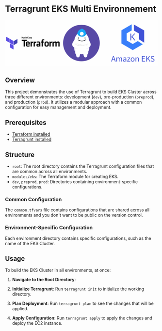# Terragrunt EKS Multi Environnement

<img src=terragrunt.png>

## Overview

This project demonstrates the use of Terragrunt to build EKS Cluster across three different environments: development (`dev`), pre-production (`preprod`), and production (`prod`). It utilizes a modular approach with a common configuration for easy management and deployment.

## Prerequisites

- [Terraform installed](https://developer.hashicorp.com/terraform/tutorials/aws-get-started/install-cli)
- [Terragrunt installed](https://terragrunt.gruntwork.io/docs/getting-started/install/)

## Structure

- `root`: The root directory contains the Terragrunt configuration files that are common across all environments.
- `modules/eks`: The Terraform module for creating EKS.
- `dev`, `preprod`, `prod`: Directories containing environment-specific configurations.

### Common Configuration

The `common.tfvars` file contains configurations that are shared across all environments and you don't want to be public on the version control.

### Environment-Specific Configuration

Each environment directory contains specific configurations, such as the name of the EKS Cluster.

## Usage

To build the EKS Cluster in all environments, at once:

1. **Navigate to the Root Directory**:

2. **Initialize Terragrunt**:
   Run `terragrunt init` to initialize the working directory.

3. **Plan Deployment**:
   Run `terragrunt plan` to see the changes that will be applied.

4. **Apply Configuration**:
   Run `terragrunt apply` to apply the changes and deploy the EC2 instance.
